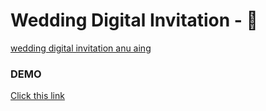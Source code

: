 # Wedding Digital Invitation - 💍
<u>wedding digital invitation anu aing</u>

### DEMO
[Click this link](https://khansa-salman.com)
